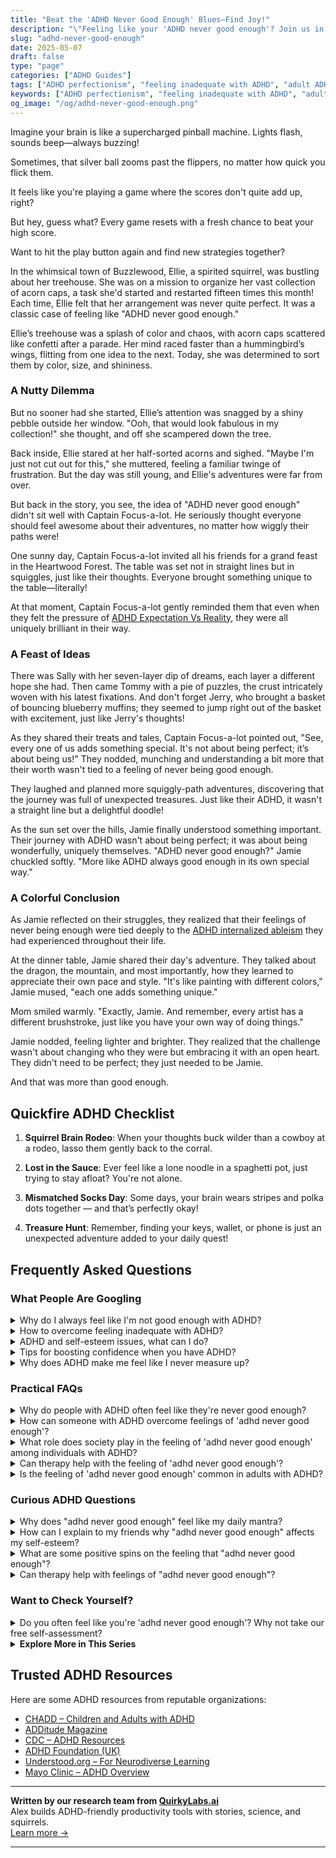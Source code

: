 ```yaml
---
title: "Beat the 'ADHD Never Good Enough' Blues—Find Joy!"
description: "\"Feeling like your 'ADHD never good enough'? Join us in Buzzlewood for a cozy, uplifting read that gets you and offers new strategies to play your best game!\""
slug: "adhd-never-good-enough"
date: 2025-05-07
draft: false
type: "page"
categories: ["ADHD Guides"]
tags: ["ADHD perfectionism", "feeling inadequate with ADHD", "adult ADHD coping strategies", "embracing imperfection ADHD", "ADHD productivity tips", "ADHD emotional support", "ADHD playful advice"]
keywords: ["ADHD perfectionism", "feeling inadequate with ADHD", "adult ADHD coping strategies", "embracing imperfection ADHD", "ADHD productivity tips", "ADHD emotional support", "ADHD playful advice"]
og_image: "/og/adhd-never-good-enough.png"
---
```


Imagine your brain is like a supercharged pinball machine. Lights flash, sounds beep—always buzzing!

Sometimes, that silver ball zooms past the flippers, no matter how quick you flick them.

It feels like you're playing a game where the scores don't quite add up, right?

But hey, guess what? Every game resets with a fresh chance to beat your high score.

Want to hit the play button again and find new strategies together?

In the whimsical town of Buzzlewood, Ellie, a spirited squirrel, was bustling about her treehouse. She was on a mission to organize her vast collection of acorn caps, a task she'd started and restarted fifteen times this month! Each time, Ellie felt that her arrangement was never quite perfect. It was a classic case of feeling like "ADHD never good enough."

Ellie’s treehouse was a splash of color and chaos, with acorn caps scattered like confetti after a parade. Her mind raced faster than a hummingbird’s wings, flitting from one idea to the next. Today, she was determined to sort them by color, size, and shininess.

### A Nutty Dilemma

But no sooner had she started, Ellie’s attention was snagged by a shiny pebble outside her window. "Ooh, that would look fabulous in my collection!" she thought, and off she scampered down the tree.

Back inside, Ellie stared at her half-sorted acorns and sighed. "Maybe I'm just not cut out for this," she muttered, feeling a familiar twinge of frustration. But the day was still young, and Ellie's adventures were far from over.

But back in the story, you see, the idea of "ADHD never good enough" didn't sit well with Captain Focus-a-lot. He seriously thought everyone should feel awesome about their adventures, no matter how wiggly their paths were!

One sunny day, Captain Focus-a-lot invited all his friends for a grand feast in the Heartwood Forest. The table was set not in straight lines but in squiggles, just like their thoughts. Everyone brought something unique to the table—literally!

At that moment, Captain Focus-a-lot gently reminded them that even when they felt the pressure of [ADHD Expectation Vs Reality](/pages/adhd-expectation-vs-reality/), they were all uniquely brilliant in their way.

### A Feast of Ideas

There was Sally with her seven-layer dip of dreams, each layer a different hope she had. Then came Tommy with a pie of puzzles, the crust intricately woven with his latest fixations. And don't forget Jerry, who brought a basket of bouncing blueberry muffins; they seemed to jump right out of the basket with excitement, just like Jerry's thoughts!

As they shared their treats and tales, Captain Focus-a-lot pointed out, "See, every one of us adds something special. It's not about being perfect; it’s about being us!" They nodded, munching and understanding a bit more that their worth wasn't tied to a feeling of never being good enough.

They laughed and planned more squiggly-path adventures, discovering that the journey was full of unexpected treasures. Just like their ADHD, it wasn't a straight line but a delightful doodle!

As the sun set over the hills, Jamie finally understood something important. Their journey with ADHD wasn't about being perfect; it was about being wonderfully, uniquely themselves. "ADHD never good enough?" Jamie chuckled softly. "More like ADHD always good enough in its own special way."

### A Colorful Conclusion

As Jamie reflected on their struggles, they realized that their feelings of never being enough were tied deeply to the [ADHD internalized ableism](/pages/adhd-internalized-ableism/) they had experienced throughout their life.

At the dinner table, Jamie shared their day's adventure. They talked about the dragon, the mountain, and most importantly, how they learned to appreciate their own pace and style. "It's like painting with different colors," Jamie mused, "each one adds something unique."

Mom smiled warmly. "Exactly, Jamie. And remember, every artist has a different brushstroke, just like you have your own way of doing things."

Jamie nodded, feeling lighter and brighter. They realized that the challenge wasn't about changing who they were but embracing it with an open heart. They didn't need to be perfect; they just needed to be Jamie.

And that was more than good enough.

## Quickfire ADHD Checklist

1. **Squirrel Brain Rodeo**: When your thoughts buck wilder than a cowboy at a rodeo, lasso them gently back to the corral.

2. **Lost in the Sauce**: Ever feel like a lone noodle in a spaghetti pot, just trying to stay afloat? You're not alone.

3. **Mismatched Socks Day**: Some days, your brain wears stripes and polka dots together — and that’s perfectly okay!

4. **Treasure Hunt**: Remember, finding your keys, wallet, or phone is just an unexpected adventure added to your daily quest!

## Frequently Asked Questions



### What People Are Googling

<details><summary>Why do I always feel like I'm not good enough with ADHD?</summary><p>Feeling like you're not good enough is actually a common experience for many with ADHD, and you're definitely not alone in this. Remember, ADHD can make everyday tasks and organization more challenging, leading to feelings of frustration or falling short of expectations. It's important to recognize that these feelings don't define your true capabilities or worth. Embracing your unique strengths and understanding the distinct way your brain works can help shift the focus from what's tough to what you excel at and enjoy, creating a more compassionate and supportive self-view.</p></details>
<details><summary>How to overcome feeling inadequate with ADHD?</summary><p>Feeling inadequate is a common struggle when you're navigating life with ADHD, but remember, your value isn't defined by any challenges you face. Start by recognizing your unique strengths and celebrate the small victories every day. Creating a support network of friends, family, or fellow ADHD peers can also provide encouragement and understanding. Lastly, consider working with a therapist or coach who specializes in ADHD to learn strategies tailored to your specific needs and to reinforce the fact that you're not alone in this.</p></details>
<details><summary>ADHD and self-esteem issues, what can I do?</summary><p>Hey there! It's really common for folks with ADHD to face challenges with self-esteem, so you're definitely not alone in this. One helpful step is to recognize and celebrate your unique strengths and talents, which can often be overshadowed by daily struggles. Also, setting small, achievable goals can give you a sense of accomplishment and help build up your confidence. And remember, it's perfectly okay to seek support from friends, family, or professionals—sometimes, a little encouragement and understanding is just what we need to feel better about ourselves. Keep shining bright!</p></details>
<details><summary>Tips for boosting confidence when you have ADHD?</summary><p>Absolutely, finding ways to boost your confidence while navigating ADHD can be incredibly rewarding! One effective strategy is to set small, achievable goals for yourself. Celebrating these victories, no matter how small, can significantly boost your self-esteem. It’s also helpful to surround yourself with supportive people who understand your unique strengths and challenges. Lastly, consider keeping a journal of all your successes and positive feedback to remind yourself of your progress on tougher days. Remember, every step forward is a win, and you're doing wonderfully just by tackling the challenges each day brings!</p></details>
<details><summary>Why does ADHD make me feel like I never measure up?</summary><p>Feeling like you never quite measure up can be a common experience when you have ADHD, and it's really understandable. This feeling often stems from years of facing challenges in managing time, staying organized, or meeting societal expectations, which can be tougher with ADHD. It's important to remember that ADHD includes some truly unique strengths like creativity, enthusiasm, and the ability to think outside the box. Embracing your unique qualities and understanding that your value doesn't hinge on traditional measures of success can help alleviate that feeling of not measuring up.</p></details>



### Practical FAQs

<details><summary>Why do people with ADHD often feel like they're never good enough?</summary><p>It's really common for folks with ADHD to feel like they're not quite measuring up, and a lot of this feeling stems from the challenges of living in a world that's structured around neurotypical standards—standards that don't always mesh well with how ADHD brains work. People with ADHD might struggle with tasks that seem simple to others, like staying organized or meeting deadlines, which can lead to a lot of self-doubt and feelings of inadequacy. Additionally, many with ADHD have experienced a lifetime of feedback that focuses more on their struggles rather than their strengths and unique ways of problem-solving. It’s really important to remember that these feelings are a reflection of the environment and not a true measure of your worth or abilities.</p></details>
<details><summary>How can someone with ADHD overcome feelings of 'adhd never good enough'?</summary><p>It's so common to feel like you're not quite measuring up when you're managing ADHD. Remember, your unique brain wiring comes with its own set of strengths! A good starting point is to focus on what you do well, celebrate small victories, and set realistic, achievable goals for yourself. Also, surrounding yourself with understanding people and possibly connecting with a supportive community who shares similar experiences can make a huge difference. You're definitely not alone in this feeling, and with the right strategies and support, you can start to see your incredible value just as you are.</p></details>
<details><summary>What role does society play in the feeling of 'adhd never good enough' among individuals with ADHD?</summary><p>Society often sets a standard pace and structure that doesn’t always align with the unique rhythms and ways those with ADHD operate. This mismatch can lead to feelings of being out of step or not meeting expectations, which is often internalized as not being good enough. It's important to recognize that these societal norms aren't necessarily the 'ideal' but rather just one way of doing things. Embracing and valuing different ways of thinking and doing can really help in appreciating your own unique strengths and contributions.</p></details>
<details><summary>Can therapy help with the feeling of 'adhd never good enough'?</summary><p>Absolutely, therapy can be a wonderful support for dealing with those tough feelings of never being "good enough" that often accompany ADHD. A therapist who understands ADHD can help you explore these feelings, understand where they come from, and develop strategies to manage them. They can also guide you in recognizing your strengths and celebrating small victories, which can sometimes be overlooked when you're feeling overwhelmed. Remember, it’s perfectly okay to seek help, and doing so is a brave step toward embracing your unique self and all your capabilities.</p></details>
<details><summary>Is the feeling of 'adhd never good enough' common in adults with ADHD?</summary><p>Absolutely, the feeling of not being "good enough" is quite common among adults with ADHD. This often stems from a lifetime of experiences where your unique brain wiring might have made certain tasks more challenging, leading to self-doubt or harsh self-criticism. Remember, ADHD comes with its own set of strengths too, like creativity, empathy, and the ability to think outside the box. It's important to embrace these qualities and understand that while ADHD poses challenges, it also contributes to your unique perspective and talents.</p></details>



### Curious ADHD Questions

<details><summary>Why does "adhd never good enough" feel like my daily mantra?</summary><p>Oh, that feeling of never being quite "good enough" can really weigh heavily on you, can't it? With ADHD, it’s common to struggle with inconsistent performance, like acing a project one day and feeling off the next. This rollercoaster can lead to a tough inner critic that keeps reminding you of what went wrong, rather than what went right. Remember, your efforts and successes absolutely count, even if your brain tries to convince you otherwise at times. It’s okay to celebrate the small victories and be gentle with yourself.</p></details>
<details><summary>How can I explain to my friends why "adhd never good enough" affects my self-esteem?</summary><p>Absolutely, explaining this to friends can really help them understand your feelings. You might start by sharing that having ADHD often means dealing with persistent feelings of not meeting expectations — your own or those of others — despite your best efforts. This constant sense of falling short can really wear down your self-esteem over time. You could explain that each struggle and setback, although they might seem small, can accumulate, making it difficult to feel confident and proud of your achievements. By sharing this, you’re inviting your friends into your world a bit more, and they can offer support that's more attuned to your experiences.</p></details>
<details><summary>What are some positive spins on the feeling that "adhd never good enough"?</summary><p>It's completely understandable to feel that way sometimes, but let's gently shift that perspective together. Remember, ADHD comes with a unique set of strengths like creativity, empathy, and the ability to think outside the box! These qualities are incredibly valuable and can lead to novel solutions and innovations that others might not see. So, whenever you feel less than, try to remind yourself of the special abilities you bring to the table—they're not only good enough, they're exceptional in their own right!</p></details>
<details><summary>Can therapy help with feelings of "adhd never good enough"?</summary><p>Absolutely, therapy can be a wonderful resource when dealing with feelings of "never being good enough," a common experience for many with ADHD. A therapist, especially one familiar with ADHD, can help you work through these feelings, providing strategies to challenge negative thought patterns and boost your self-esteem. They can also guide you in recognizing and celebrating your unique strengths and achievements, often overshadowed by such harsh self-judgments. Engaging in therapy could be a comforting and empowering step towards feeling better about yourself and your capabilities.</p></details>



### Want to Check Yourself?

<details><summary>Do you often feel like you're 'adhd never good enough'? Why not take our free self-assessment?</summary><p>Absolutely, feeling like you're "never good enough" is a common sentiment among those with ADHD, and you're definitely not alone in this. It can be really tough when your brain works a bit differently in a world that values constant productivity and focus. Taking our free self-assessment could be a comforting first step toward understanding your experiences better and finding strategies that play to your strengths. It's a gentle way to start embracing your unique qualities, and remember, discovering more about yourself is an act of self-care!</p></details>

<script type="application/ld+json">
{
  "@context": "https://schema.org",
  "@type": "FAQPage",
  "mainEntity": [
    {
      "@type": "Question",
      "name": "Why do I always feel like I'm not good enough with ADHD?",
      "acceptedAnswer": {
        "@type": "Answer",
        "text": "Feeling like you're not good enough is actually a common experience for many with ADHD, and you're definitely not alone in this. Remember, ADHD can make everyday tasks and organization more challenging, leading to feelings of frustration or falling short of expectations. It's important to recognize that these feelings don't define your true capabilities or worth. Embracing your unique strengths and understanding the distinct way your brain works can help shift the focus from what's tough to what you excel at and enjoy, creating a more compassionate and supportive self-view."
      }
    },
    {
      "@type": "Question",
      "name": "How to overcome feeling inadequate with ADHD?",
      "acceptedAnswer": {
        "@type": "Answer",
        "text": "Feeling inadequate is a common struggle when you're navigating life with ADHD, but remember, your value isn't defined by any challenges you face. Start by recognizing your unique strengths and celebrate the small victories every day. Creating a support network of friends, family, or fellow ADHD peers can also provide encouragement and understanding. Lastly, consider working with a therapist or coach who specializes in ADHD to learn strategies tailored to your specific needs and to reinforce the fact that you're not alone in this."
      }
    },
    {
      "@type": "Question",
      "name": "ADHD and self-esteem issues, what can I do?",
      "acceptedAnswer": {
        "@type": "Answer",
        "text": "Hey there! It's really common for folks with ADHD to face challenges with self-esteem, so you're definitely not alone in this. One helpful step is to recognize and celebrate your unique strengths and talents, which can often be overshadowed by daily struggles. Also, setting small, achievable goals can give you a sense of accomplishment and help build up your confidence. And remember, it's perfectly okay to seek support from friends, family, or professionals\u2014sometimes, a little encouragement and understanding is just what we need to feel better about ourselves. Keep shining bright!"
      }
    },
    {
      "@type": "Question",
      "name": "Tips for boosting confidence when you have ADHD?",
      "acceptedAnswer": {
        "@type": "Answer",
        "text": "Absolutely, finding ways to boost your confidence while navigating ADHD can be incredibly rewarding! One effective strategy is to set small, achievable goals for yourself. Celebrating these victories, no matter how small, can significantly boost your self-esteem. It\u2019s also helpful to surround yourself with supportive people who understand your unique strengths and challenges. Lastly, consider keeping a journal of all your successes and positive feedback to remind yourself of your progress on tougher days. Remember, every step forward is a win, and you're doing wonderfully just by tackling the challenges each day brings!"
      }
    },
    {
      "@type": "Question",
      "name": "Why does ADHD make me feel like I never measure up?",
      "acceptedAnswer": {
        "@type": "Answer",
        "text": "Feeling like you never quite measure up can be a common experience when you have ADHD, and it's really understandable. This feeling often stems from years of facing challenges in managing time, staying organized, or meeting societal expectations, which can be tougher with ADHD. It's important to remember that ADHD includes some truly unique strengths like creativity, enthusiasm, and the ability to think outside the box. Embracing your unique qualities and understanding that your value doesn't hinge on traditional measures of success can help alleviate that feeling of not measuring up."
      }
    }
  ]
}
</script>
<script type="application/ld+json">
{
  "@context": "https://schema.org",
  "@type": "Article",
  "author": {
    "@type": "Person",
    "name": "QuirkyLabs",
    "url": "https://quirkylabs.ai/about"
  },
  "headline": "\"Beat the 'ADHD Never Good Enough' Blues\u2014Find Joy!\"",
  "mainEntityOfPage": "https://blog.quirkylabs.ai/pages/adhd-never-good-enough/",
  "datePublished": "2025-05-07"
}
</script>
<script type="application/ld+json">
{
  "@context": "https://schema.org",
  "@type": "BreadcrumbList",
  "itemListElement": [
    {
      "@type": "ListItem",
      "position": 1,
      "name": "Home",
      "item": "https://quirkylabs.ai/"
    },
    {
      "@type": "ListItem",
      "position": 2,
      "name": "Blog",
      "item": "https://blog.quirkylabs.ai/"
    },
    {
      "@type": "ListItem",
      "position": 3,
      "name": "\"Beat the 'ADHD Never Good Enough' Blues\u2014Find Joy!\"",
      "item": "https://blog.quirkylabs.ai/pages/adhd-never-good-enough/"
    }
  ]
}
</script>

<details>
<summary><strong>Explore More in This Series</strong></summary>

- [Adhd Labeled As Disruptive](/pages/adhd-labeled-as-disruptive/)
- [Adhd Always In Trouble](/pages/adhd-always-in-trouble/)
- [Adhd Carrying School Shame](/pages/adhd-carrying-school-shame/)
- [Adhd Fear Of Judgment](/pages/adhd-fear-of-judgment/)
- [Adhd Constant Self Doubt](/pages/adhd-constant-self-doubt/)
- [Adhd Feel Dumb](/pages/adhd-feel-dumb/)
- [Adhd Feel Lazy](/pages/adhd-feel-lazy/)
- [Adhd Trauma From Teachers](/pages/adhd-trauma-from-teachers/)
</details>



## Trusted ADHD Resources

Here are some ADHD resources from reputable organizations:

- [CHADD – Children and Adults with ADHD](https://chadd.org)
- [ADDitude Magazine](https://www.additudemag.com)
- [CDC – ADHD Resources](https://www.cdc.gov/ncbddd/adhd)
- [ADHD Foundation (UK)](https://www.adhdfoundation.org.uk)
- [Understood.org – For Neurodiverse Learning](https://www.understood.org)
- [Mayo Clinic – ADHD Overview](https://www.mayoclinic.org/diseases-conditions/adhd)


---

**Written by our research team from [QuirkyLabs.ai](https://quirkylabs.ai)**  
Alex builds ADHD-friendly productivity tools with stories, science, and squirrels.  
[Learn more →](https://quirkylabs.ai)

---